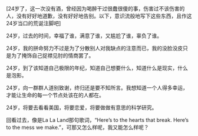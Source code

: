 [24岁了，这一次没有酒，曾经因为喝醉干过很蠢很傻的事，伤害过不该伤害的人，没有好好地道歉，没有好好地告别。以下，意识流般地写下这些东西，且作这24岁当口的荒诞注脚吧]

24岁，过去的时间，幸福了谁，满意了谁，又尴尬了谁，辜负了谁。

24岁，我的拼命努力不过是为了分散别人对我缺点的注意而已，我的没脸没皮只是为了掩饰自己捉襟见肘的情商罢了。

24岁，到了该知道自己极限的年纪，知道自己想要什么，知道什么是现实，什么是泡影。

24岁，向一群群人道别致谢，终归还是要不知所言。我想知道一个人得多幸运，才能让生命的每一个节点处该在的人都在。

24岁，将要去看看美国，将要恋爱，将要做做有意思的科学研究。

回看过去，像是La La Land那句歌词，“Here’s to the hearts that break. Here’s to the mess we make.”，可那又怎么样呢，我又能怎么样呢？
